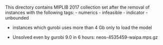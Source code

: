 This directory contains MIPLIB 2017 collection set after the removal of
instances with the following tags:
    - numerics 
    - infeasible
    - indicator
    - unbounded

* instances which gurobi uses more than 4 Gb only to load the model

* Unsolved even by gurobi 9.0 in 6 hours:
    neos-4535459-waipa.mps.gz


